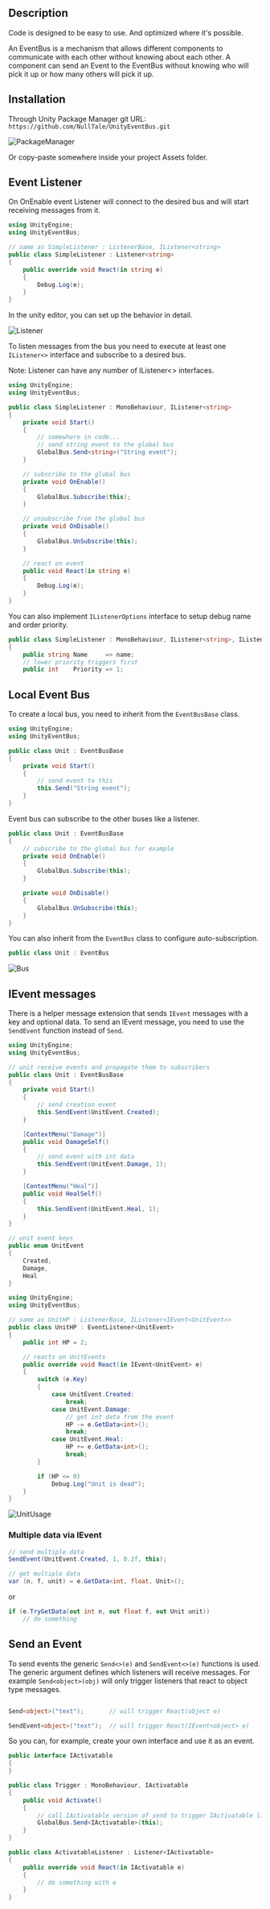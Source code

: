 
## Description
Code is designed to be easy to use. And optimized where it's possible.

An EventBus is a mechanism that allows different components to communicate with each other without knowing about each other. A component can send an Event to the EventBus without knowing who will pick it up or how many others will pick it up.


## Installation
Through Unity Package Manager git URL: `https://github.com/NullTale/UnityEventBus.git`

![PackageManager](https://user-images.githubusercontent.com/1497430/123476308-32c6c500-d605-11eb-8eca-9266624ad58b.gif)

Or copy-paste somewhere inside your project Assets folder.

## Event Listener

On OnEnable event Listener will connect to the desired bus and will start receiving messages from it.

```c#
using UnityEngine;
using UnityEventBus;

// same as SimpleListener : ListenerBase, IListener<string>
public class SimpleListener : Listener<string>
{
    public override void React(in string e)
    {
        Debug.Log(e);
    }
}
```

In the unity editor, you can set up the behavior in detail.

![Listener](https://user-images.githubusercontent.com/1497430/123495864-1c812f00-d62e-11eb-81a9-0144b56529dd.png)

To listen messages from the bus you need to execute at least one `IListener<>` interface and subscribe to a desired bus.

Note: Listener can have any number of IListener<> interfaces.

```c#
using UnityEngine;
using UnityEventBus;

public class SimpleListener : MonoBehaviour, IListener<string>
{
    private void Start()
    {
        // somewhere in code...
        // send string event to the global bus
        GlobalBus.Send<string>("String event");
    }

    // subscribe to the global bus
    private void OnEnable()
    {
        GlobalBus.Subscribe(this);
    }

    // unsubscribe from the global bus
    private void OnDisable()
    {
        GlobalBus.UnSubscribe(this);
    }

    // react on event
    public void React(in string e)
    {
        Debug.Log(e);
    }
}
```

You can also implement `IListenerOptions` interface to setup debug name and order priority.

```c#
public class SimpleListener : MonoBehaviour, IListener<string>, IListenerOptions
{
    public string Name     => name;
    // lower priority triggers first
    public int    Priority => 1;
```

## Local Event Bus
To create a local bus, you need to inherit from the `EventBusBase` class.

```c#
using UnityEngine;
using UnityEventBus;

public class Unit : EventBusBase
{
    private void Start()
    {
        // send event to this
        this.Send("String event");
    }
}
```

Event bus can subscribe to the other buses like a listener.

```c#
public class Unit : EventBusBase
{
    // subscribe to the global bus for example
    private void OnEnable()
    {
        GlobalBus.Subscribe(this);
    }

    private void OnDisable()
    {
        GlobalBus.UnSubscribe(this);
    }
}
```

You can also inherit from the `EventBus` class to configure auto-subscription.

```c#
public class Unit : EventBus
```

![Bus](https://user-images.githubusercontent.com/1497430/123495869-2145e300-d62e-11eb-8594-094b221f2bb8.png)

## IEvent messages
There is a helper message extension that sends `IEvent` messages with a key and optional data. To send an IEvent message, you need to use the `SendEvent` function instead of `Send`.

```c#
using UnityEngine;
using UnityEventBus;

// unit receive events and propagate them to subscribers
public class Unit : EventBusBase
{
    private void Start()
    {
        // send creation event
        this.SendEvent(UnitEvent.Created);
    }

    [ContextMenu("Damage")]
    public void DamageSelf()
    {
        // send event with int data
        this.SendEvent(UnitEvent.Damage, 1);
    }

    [ContextMenu("Heal")]
    public void HealSelf()
    {
        this.SendEvent(UnitEvent.Heal, 1);
    }
}

// unit event keys
public enum UnitEvent
{
    Created,
    Damage,
    Heal
}
```

```c#
using UnityEngine;
using UnityEventBus;

// same as UnitHP : ListenerBase, IListener<IEvent<UnitEvent>>
public class UnitHP : EventListener<UnitEvent>
{
    public int HP = 2;

    // reacts on UnitEvents
    public override void React(in IEvent<UnitEvent> e)
    {
        switch (e.Key)
        {
            case UnitEvent.Created:
                break;
            case UnitEvent.Damage:
                // get int data from the event
                HP -= e.GetData<int>();
                break;
            case UnitEvent.Heal:
                HP += e.GetData<int>();
                break;
        }

        if (HP <= 0)
            Debug.Log("Unit is dead");
    }
}
```

![UnitUsage](https://user-images.githubusercontent.com/1497430/123495873-260a9700-d62e-11eb-9e80-f729b71c480b.gif)

### Multiple data via IEvent

```c#
// send multiple data 
SendEvent(UnitEvent.Created, 1, 0.2f, this);
```

```c#
// get multiple data 
var (n, f, unit) = e.GetData<int, float, Unit>();
```
or
```c#
if (e.TryGetData(out int n, out float f, out Unit unit))
    // do something
```

## Send an Event
To send events the generic `Send<>(e)` and `SendEvent<>(e)` functions is used. The generic argument defines which listeners will receive messages. 
For example `Send<object>(obj)` will only trigger listeners that react to object type messages.
```c#

Send<object>("text");       // will trigger React(object e)

SendEvent<object>("text");  // will trigger React(IEvent<object> e)
```

So you can, for example, create your own interface and use it as an event.

```c#
public interface IActivatable
{
}

public class Trigger : MonoBehaviour, IActivatable
{
    public void Activate()
    {
        // call IActivatable version of send to trigger IActivatable listeners
        GlobalBus.Send<IActivatable>(this);
    }
}

public class ActivatableListener : Listener<IActivatable>
{
    public override void React(in IActivatable e)
    {
        // do something with e
    }
}
```
